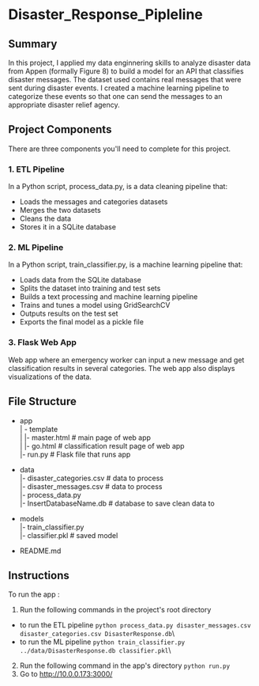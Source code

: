 # Disaster_Response_Pipleline

## Summary
In this project, I applied my data enginnering skills to analyze disaster data from Appen (formally Figure 8) to build a model for an API that classifies disaster messages. The dataset used contains real messages that were sent during disaster events. I created a machine learning pipeline to categorize these events so that one can send the messages to an appropriate disaster relief agency.


## Project Components
There are three components you'll need to complete for this project.

### 1. ETL Pipeline
In a Python script, process_data.py, is a data cleaning pipeline that:

- Loads the messages and categories datasets
- Merges the two datasets
- Cleans the data
- Stores it in a SQLite database

### 2. ML Pipeline
In a Python script, train_classifier.py, is a machine learning pipeline that:

- Loads data from the SQLite database
- Splits the dataset into training and test sets
- Builds a text processing and machine learning pipeline
- Trains and tunes a model using GridSearchCV
- Outputs results on the test set
- Exports the final model as a pickle file

### 3. Flask Web App
Web app where an emergency worker can input a new message and get classification results in several categories. The web app also displays visualizations of the data. 


## File Structure
- app\
| - template\
| |- master.html  # main page of web app\
| |- go.html  # classification result page of web app\
|- run.py  # Flask file that runs app

- data\
|- disaster_categories.csv  # data to process\
|- disaster_messages.csv  # data to process\
|- process_data.py\
|- InsertDatabaseName.db   # database to save clean data to

- models\
|- train_classifier.py\
|- classifier.pkl  # saved model

- README.md


## Instructions
To run the app : 
1. Run the following commands in the project's root directory
  - to run the ETL pipeline `python process_data.py disaster_messages.csv disaster_categories.csv DisasterResponse.db`\
  - to run the ML pipeline `python train_classifier.py ../data/DisasterResponse.db classifier.pkl`\
2. Run the following command in the app's directory
  `python run.py`
4. Go to http://10.0.0.173:3000/
